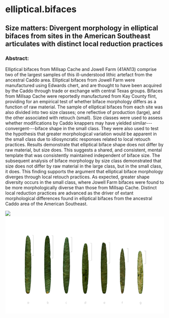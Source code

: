 # elliptical.bifaces

## Size matters: Divergent morphology in elliptical bifaces from sites in the American Southeast articulates with distinct local reduction practices

### Abstract:

Elliptical bifaces from Millsap Cache and Jowell Farm (41AN13) comprise two of the largest samples of this ill-understood lithic artefact from the ancestral Caddo area. Elliptical bifaces from Jowell Farm were manufactured using Edwards chert, and are thought to have been acquired by the Caddo through trade or exchange with central Texas groups. Bifaces from Millsap Cache were reportedly manufactured from Kay County flint, providing for an empirical test of whether biface morphology differs as a function of raw material. The sample of elliptical bifaces from each site was also divided into two size classes; one reflective of production (large), and the other associated with retouch (small). Size classes were used to assess whether modifications by Caddo knappers may have yielded similar---convergent---biface shape in the small class. They were also used to test the hypothesis that greater morphological variation would be apparent in the small class due to idiosyncratic responses related to local retouch practices. Results demonstrate that elliptical biface shape does not differ by raw material, but size does. This suggests a shared, and consistent, mental template that was consistently maintained independent of biface size. The subsequent analysis of biface morphology by size class demonstrated that size does not differ by raw material in the large class, but in the small class, it does. This finding supports the argument that elliptical biface morphology diverges through local retouch practices. As expected, greater shape diversity occurs in the small class, where Jowell Farm bifaces were found to be more morphologically diverse than those from Millsap Cache. Distinct local reduction practices are advanced as the driver of extant morphological differences found in elliptical bifaces from the ancestral Caddo area of the American Southeast.

![](supp/images/map.png)
![](supp/images/ellipticalbifaces.jpg)
